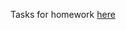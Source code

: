 Tasks for homework <a href="https://github.com/TelerikAcademy/JavaScript-Fundamentals/tree/master/Topics/06.%20Loops/homework">here</a>

